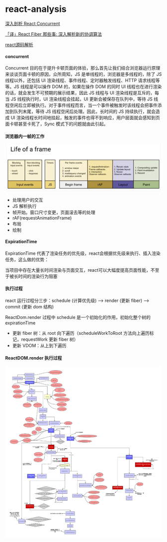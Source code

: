 # react-analysis

<a href="https://zhuanlan.zhihu.com/p/60307571">深入剖析 React Concurrent</a>

<a href="https://juejin.im/post/5c052f95e51d4523d51c8300#heading-0">「译」React Fiber 那些事: 深入解析新的协调算法</a>

<a href="https://xiaochen1024.com/courseware/60b1b2f6cf10a4003b634718/60b1b354cf10a4003b634721">react源码解析</a>

#### concurrent

Concurrent 目的在于提升卡顿页面的体验，那么首先让我们结合浏览器运行原理来谈谈页面卡顿的原因，众所周知，JS 是单线程的，浏览器是多线程的，除了 JS 线程以外，还包括 UI 渲染线程、事件线程、定时器触发线程、HTTP 请求线程等等。JS 线程是可以操作 DOM 的，如果在操作 DOM 的同时 UI 线程也在进行渲染的话，就会发生不可预期的展示结果，因此 JS 线程与 UI 渲染线程是互斥的，每当 JS 线程执行时，UI 渲染线程会挂起，UI 更新会被保存在队列中，等待 JS 线程空闲后立即被执行。对于事件线程而言，当一个事件被触发时该线程会把事件添加到队列末尾，等待 JS 线程空闲后处理。因此，长时间的 JS 持续执行，就会造成 UI 渲染线程长时间地挂起，触发的事件也得不到响应，用户层面就会感知到页面卡顿甚至卡死了，Sync 模式下的问题就由此引起。

#### 浏览器内一帧的工作

<img src="https://github.com/HanLess/react-analysis/blob/master/img/%E4%B8%80%E5%B8%A7.png" />

<ul>
  <li>处理用户的交互</li>

  <li>JS 解析执行</li>

  <li>帧开始。窗口尺寸变更，页面滚去等的处理</li>

  <li>rAF(requestAnimationFrame)</li>

  <li>布局</li>

  <li>绘制</li>
</ul>  

#### ExpirationTime

ExpirationTime 代表了渲染任务的优先级，react会根据优先级来执行、插入渲染任务，这么做的优势：

当项目中存在大量长时间渲染与页面交互，react可以大幅度提高页面性能，不至于被长时间的渲染行为阻塞

#### 执行过程

react 运行过程分三步：schedule (计算优先级) --> render (更新 fiber) --> commit (更新 dom 结构)

ReactDom.render 过程中 schedule 是一个初始化的作用，初始化整个树的 expirationTime

- 更新 fiber 树：从 root 向下遍历（scheduleWorkToRoot 方法向上遍历标记，requestWork 更新 fiber 树）
- 更新 VDOM：从上到下遍历

#### ReactDOM.render 执行过程

<img src="https://github.com/HanLess/react-analysis/blob/master/img/ReactDom.render%E6%89%A7%E8%A1%8C%E6%B5%81%E7%A8%8B%EF%BC%88%E4%BB%8EscheduleRootUpdate%E5%BC%80%E5%A7%8B%EF%BC%89.png" />


